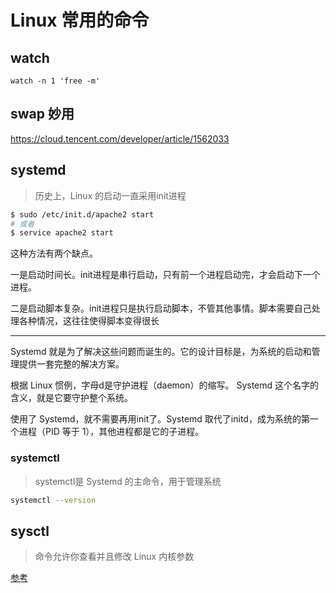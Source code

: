 # Linux 常用的命令
## watch
```linux
watch -n 1 'free -m'
```

## swap 妙用
https://cloud.tencent.com/developer/article/1562033

## systemd
> 历史上，Linux 的启动一直采用init进程
```bash
$ sudo /etc/init.d/apache2 start
# 或者
$ service apache2 start
```
这种方法有两个缺点。

一是启动时间长。init进程是串行启动，只有前一个进程启动完，才会启动下一个进程。

二是启动脚本复杂。init进程只是执行启动脚本，不管其他事情。脚本需要自己处理各种情况，这往往使得脚本变得很长

---

Systemd 就是为了解决这些问题而诞生的。它的设计目标是，为系统的启动和管理提供一套完整的解决方案。

根据 Linux 惯例，字母d是守护进程（daemon）的缩写。 Systemd 这个名字的含义，就是它要守护整个系统。

使用了 Systemd，就不需要再用init了。Systemd 取代了initd，成为系统的第一个进程（PID 等于 1），其他进程都是它的子进程。
### systemctl
> systemctl是 Systemd 的主命令，用于管理系统

```bash
systemctl --version
```

## sysctl 
> 命令允许你查看并且修改 Linux 内核参数

[参考](https://www.cnblogs.com/zwcry/p/9602756.html)